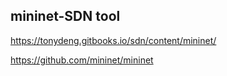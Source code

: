 ## mininet-SDN tool

https://tonydeng.gitbooks.io/sdn/content/mininet/

https://github.com/mininet/mininet